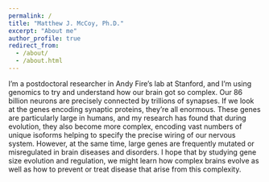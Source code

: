```yaml
---
permalink: /
title: "Matthew J. McCoy, Ph.D."
excerpt: "About me"
author_profile: true
redirect_from: 
  - /about/
  - /about.html
---
```

I’m a postdoctoral researcher in Andy Fire’s lab at Stanford, and I’m using genomics to try and understand how our brain got so complex. Our 86 billion neurons are precisely connected by trillions of synapses. If we look at the genes encoding synaptic proteins, they’re all enormous. These genes are particularly large in humans, and my research has found that during evolution, they also become more complex, encoding vast numbers of unique isoforms helping to specify the precise wiring of our nervous system. However, at the same time, large genes are frequently mutated or misregulated in brain diseases and disorders. I hope that by studying gene size evolution and regulation, we might learn how complex brains evolve as well as how to prevent or treat disease that arise from this complexity.
